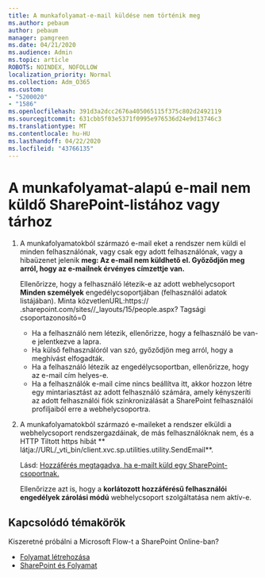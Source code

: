 ```yaml
---
title: A munkafolyamat-e-mail küldése nem történik meg
ms.author: pebaum
author: pebaum
manager: pamgreen
ms.date: 04/21/2020
ms.audience: Admin
ms.topic: article
ROBOTS: NOINDEX, NOFOLLOW
localization_priority: Normal
ms.collection: Adm_O365
ms.custom:
- "5200020"
- "1586"
ms.openlocfilehash: 391d3a2dcc2676a405065115f375c802d2492119
ms.sourcegitcommit: 631cbb5f03e5371f0995e976536d24e9d13746c3
ms.translationtype: MT
ms.contentlocale: hu-HU
ms.lasthandoff: 04/22/2020
ms.locfileid: "43766135"
---
```

# <a name="workflow-email-is-not-being-sent-for-a-sharepoint-list-or-library"></a>A munkafolyamat-alapú e-mail nem küldő SharePoint-listához vagy tárhoz

1. A munkafolyamatokból származó e-mail eket a rendszer nem küldi el minden felhasználónak, vagy csak egy adott felhasználónak, vagy a hibaüzenet jelenik **meg: Az e-mail nem küldhető el. Győződjön meg arról, hogy az e-mailnek érvényes címzettje van.**

    Ellenőrizze, hogy a felhasználó létezik-e az adott webhelycsoport **Minden személyek** engedélycsoportjában (felhasználói adatok listájában).  Minta közvetlen<tenant>URL:https:// .sharepoint.com/sites/<sitename>/_layouts/15/people.aspx? Tagsági csoportazonosító=0

    - Ha a felhasználó nem létezik, ellenőrizze, hogy a felhasználó be van-e jelentkezve a lapra. 
    - Ha külső felhasználóról van szó, győződjön meg arról, hogy a meghívást elfogadták.
    - Ha a felhasználó létezik az engedélycsoportban, ellenőrizze, hogy az e-mail cím helyes-e.
    - Ha a felhasználók e-mail címe nincs beállítva itt, akkor hozzon létre egy mintariasztást az adott felhasználó számára, amely kényszeríti az adott felhasználói fiók szinkronizálását a SharePoint felhasználói profiljaiból erre a webhelycsoportra.
 
2. A munkafolyamatokból származó e-maileket a rendszer elküldi a webhelycsoport rendszergazdáinak, de más felhasználóknak nem, és a HTTP Tiltott https hibát ** <span>látja:</span>//URL/_vti_bin/client.xvc.sp.utilities.utility.SendEmail**.
 

    Lásd: [Hozzáférés megtagadva, ha e-mailt küld egy SharePoint-csoportnak.](https://docs.microsoft.com/sharepoint/support/sharing-and-permissions/access-denied-when-send-an-email-to-groups)

    Ellenőrizze azt is, hogy a **korlátozott hozzáférésű felhasználói engedélyek zárolási módú** webhelycsoport szolgáltatása nem aktív-e.


## <a name="related-topics"></a>Kapcsolódó témakörök
Kiszeretné próbálni a Microsoft Flow-t a SharePoint Online-ban?
- [Folyamat létrehozása](https://support.office.com/article/Create-a-flow-for-a-list-or-library-in-SharePoint-Online-or-OneDrive-for-Business-a9c3e03b-0654-46af-a254-20252e580d01) 
- [SharePoint és Folyamat](https://flow.microsoft.com/blog/sharepoint-and-flow/) 


